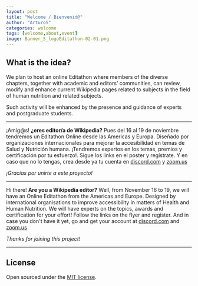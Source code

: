 ```yaml
---
layout: post
title: "Welcome / Bienvenid@"
author: "ArturoS"
categories: welcome
tags: [welcome,about,event]
image: Banner_5_logoEditathon-02-01.png
---
```


## What is the idea?
We plan to host an online Editathon where members of the diverse chapters, together with academic and editors’ communities, can review, modify and enhance current Wikipedia pages related to subjects in the field of human nutrition and related subjects.

Such activity will be enhanced by the presence and guidance of experts and postgraduate students.

---

¡Amig@s! **¿eres editor/a de Wikipedia?** Pues del 16 al 19 de noviembre tendremos un Editathon Online desde las Americas y Europa. Diseñado por organizaciones internacionales para mejorar la accesibilidad en temas de Salud y Nutrición humana. ¡Tendremos expertos en los temas, premios y certificación por tu esfuerzo!. Sigue los links en el poster y regístrate. Y en caso que no lo tengas, crea desde ya tu cuenta en [discord.com](discord.com) y [zoom.us](zoom.us)

*¡Gracias por unirte a este proyecto!*

---

Hi there! **Are you a Wikipedia editor?** Well, from November 16 to 19, we will have an Online Editathon from the Americas and Europe. Designed by international organisations to improve accessibility in matters of Health and Human Nutrition. We will have experts on the topics, awards and certification for your effort! Follow the links on the flyer and register. And in case you don't have it yet, go and get your account at [discord.com](discord.com) and [zoom.us](zoom.us)

*Thanks for joining this project!*

 ---

## License

Open sourced under the [MIT license](https://github.com/edithaton/page/LICENSE.md).
